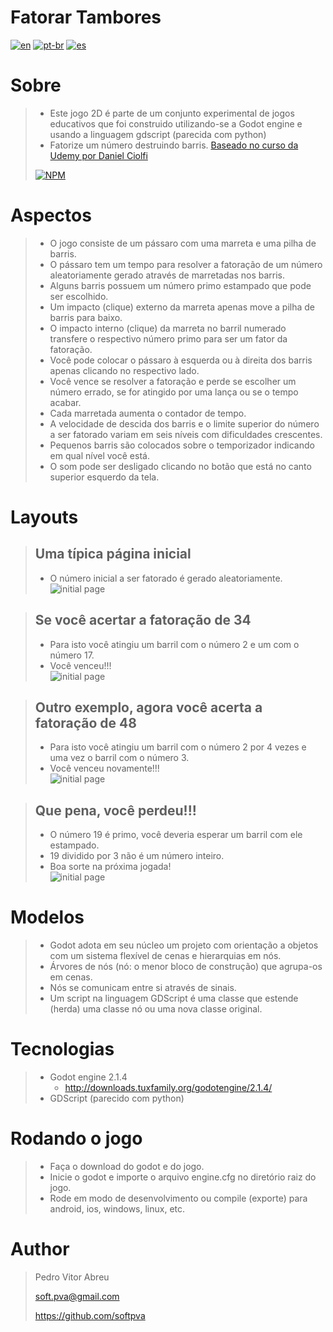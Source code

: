 # **Fatorar Tambores**
[![en](https://img.shields.io/badge/lang-en-red.svg)](https://github.com/softpva/factorizeBarrels)
[![pt-br](https://img.shields.io/badge/lang-pt--br-green.svg)](./README.pt-br.md)
[![es](https://img.shields.io/badge/lang-es-yellow.svg)](./README.es.md)
  

# Sobre
> - Este jogo 2D é parte de um conjunto experimental de jogos educativos que foi construido utilizando-se a Godot engine e usando a linguagem gdscript (parecida com python)
> - Fatorize um número destruindo barris.
> [Baseado no curso da Udemy por Daniel Ciolfi ](https://www.udemy.com/share/101H2o3@0zyuHpubHArkGylel-tlkpuc2Z8f7BSf-UPUKMRqKbIxfDej4CiTEewmp7UrDPCV/)
>
> [![NPM](https://img.shields.io/npm/l/react)](./LICENSE) 

# Aspectos
> - O jogo consiste de um pássaro com uma marreta e uma pilha de barris.
> - O pássaro tem um tempo para resolver a fatoração de um número aleatoriamente gerado através de marretadas nos barris.
> - Alguns barris possuem um número primo estampado que pode ser escolhido.
> - Um impacto (clique) externo da marreta apenas move a pilha de barris para baixo.
> - O impacto interno (clique) da marreta no barril numerado transfere o respectivo número primo para ser um fator da fatoração.
> - Você pode colocar o pássaro à esquerda ou à direita dos barris apenas clicando no respectivo lado.
> - Você vence se resolver a fatoração e perde se escolher um número errado, se for atingido por uma lança ou se o tempo acabar.
> - Cada marretada aumenta o contador de tempo.
> - A velocidade de descida dos barris e o limite superior do número a ser fatorado variam em seis níveis com dificuldades crescentes.
> - Pequenos barris são colocados sobre o temporizador indicando em qual nível você está.
> - O som pode ser desligado clicando no botão que está no canto superior esquerdo da tela.

# Layouts
> ## Uma típica página inicial
> - O número inicial a ser fatorado é gerado aleatoriamente.  
> ![initial page](./readmeImages/initial_page.gif)

> ## Se você acertar a fatoração de 34
> - Para isto você atingiu um barril com o número 2 e um com o número 17.  
> - Você venceu!!!   
> ![initial page](./readmeImages/Get_34.gif)

> ## Outro exemplo, agora você acerta a fatoração de 48
> - Para isto você atingiu um barril com o número 2 por 4 vezes e uma vez o barril com o número 3.  
> - Você venceu novamente!!!  
> ![initial page](./readmeImages/Get_48.gif)

> ## Que pena, você perdeu!!!
> - O número 19 é primo, você deveria esperar um barril com ele estampado.
> - 19 dividido por 3 não é um número inteiro.  
> - Boa sorte na próxima jogada!   
> ![initial page](./readmeImages/bum_152.gif)

# Modelos
> - Godot adota em seu núcleo um projeto com orientação a objetos com um sistema flexível de cenas e hierarquias em nós.
> - Árvores de nós (nó: o menor bloco de construção) que agrupa-os em cenas.
> - Nós se comunicam entre si através de sinais. 
> - Um script na linguagem GDScript é uma classe que estende (herda) uma classe nó ou uma nova classe original.

# Tecnologias
> - Godot engine 2.1.4
>     - http://downloads.tuxfamily.org/godotengine/2.1.4/
> - GDScript (parecido com python)

# Rodando o jogo
> - Faça o download do godot e do jogo.
> - Inicie o godot e importe o arquivo engine.cfg no diretório raiz do jogo.
> - Rode em modo de desenvolvimento ou compile (exporte) para android, ios, windows, linux, etc.

# Author
> Pedro Vitor Abreu
>
> <soft.pva@gmail.com>
>
> <https://github.com/softpva>


